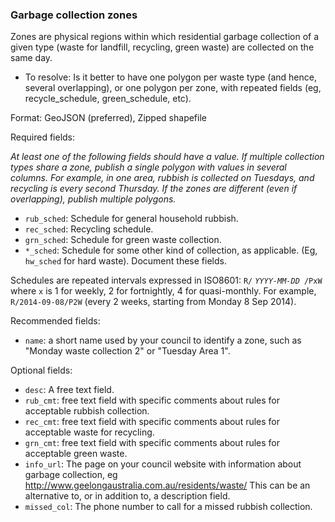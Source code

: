 ### Garbage collection zones

Zones are physical regions within which residential garbage collection of a given type (waste for landfill, recycling, green waste) are collected on the same day.

* To resolve: Is it better to have one polygon per waste type (and hence, several overlapping), or one polygon per zone, with repeated fields (eg, recycle_schedule, green_schedule, etc).

Format: GeoJSON (preferred), Zipped shapefile

Required fields:

*At least one of the following fields should have a value. If multiple collection types share a zone, publish a single polygon with values in several columns. For example, in one area, rubbish is collected on Tuesdays, and recycling is every second Thursday. If the zones are different (even if overlapping), publish multiple polygons.*

* `rub_sched`: Schedule for general household rubbish.
* `rec_sched`: Recycling schedule.
* `grn_sched`: Schedule for green waste collection.
* `*_sched`: Schedule for some other kind of collection, as applicable. (Eg,  `hw_sched` for hard waste). Document these fields.

Schedules are repeated intervals expressed in ISO8601: `R/` *`YYYY-MM-DD`*` /PxW` where `x` is 1 for weekly, 2 for fortnightly, 4 for quasi-monthly. For example, `R/2014-09-08/P2W` (every 2 weeks, starting from Monday 8 Sep 2014). 

Recommended fields:

* `name`: a short name used by your council to identify a zone, such as "Monday waste collection 2" or "Tuesday Area 1".

Optional fields:

* `desc`: A free text field.
* `rub_cmt`: free text field with specific comments about rules for acceptable rubbish collection.
* `rec_cmt`: free text field with specific comments about rules for acceptable waste for recycling.
* `grn_cmt`: free text field with specific comments about rules for acceptable green waste.
* `info_url`: The page on your council website with information about garbage collection, eg http://www.geelongaustralia.com.au/residents/waste/ This can be an alternative to, or in addition to, a description field.
* `missed_col`: The phone number to call for a missed rubbish collection.
